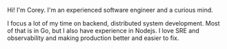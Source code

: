 Hi! I'm Corey. I'm an experienced software engineer and a curious mind. 

I focus a lot of my time on backend, distributed system development. 
Most of that is in Go, but I also have experience in Nodejs. 
I love SRE and observability and making production better and easier to fix.